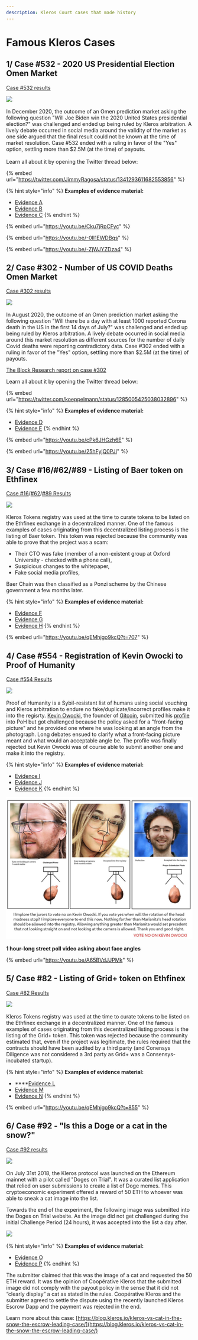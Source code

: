 ```yaml
---
description: Kleros Court cases that made history
---
```


# Famous Kleros Cases

## 1/ Case #532 - 2020 US Presidential Election Omen Market

[Case #532 results](https://klerosboard.com/#/1/cases/532)

![](<../../.gitbook/assets/image (72).png>)

In December 2020, the outcome of an Omen prediction market asking the following question "Will Joe Biden win the 2020 United States presidential election?" was challenged and ended up being ruled by Kleros arbitration. A lively debate occurred in social media around the validity of the market as one side argued that the final result could not be known at the time of market resolution. Case #532 ended with a ruling in favor of the "Yes" option, settling more than $2.5M (at the time) of payouts.\
\
Learn all about it by opening the Twitter thread below:

{% embed url="https://twitter.com/JimmyRagosa/status/1341293611682553856" %}

{% hint style="info" %}
**Examples of evidence material:**

* [Evidence A](https://ipfs.kleros.io/ipfs/QmPxshJDife5p9m9upLJER5VumMDqfTqQneSWXXrNCSmYh)
* [Evidence B](https://docs.google.com/document/d/1XTwh9iPKkAl5Sf2TcYLm1xvxAHX7yVnMgzvFpYgfSgI)
* [Evidence C](https://docs.google.com/document/d/1mFnPwHt76cFDr9kGYKdVYkh1IQXZygWpw9HtNI4hPV4/)
{% endhint %}

{% embed url="https://youtu.be/Cku7jRpCFyc" %}

{% embed url="https://youtu.be/-0Il1EWDBqs" %}

{% embed url="https://youtu.be/-ZjWJYZDza4" %}

## 2/ Case #302 - Number of US COVID Deaths Omen Market

[Case #302 results](https://klerosboard.com/#/1/cases/302)

![](<../../.gitbook/assets/image (43).png>)

In August 2020, the outcome of an Omen prediction market asking the following question "Will there be a day with at least 1000 reported Corona death in the US in the first 14 days of July?" was challenged and ended up being ruled by Kleros arbitration. A lively debate occurred in social media around this market resolution as different sources for the number of daily Covid deaths were reporting contradictory data. Case #302 ended with a ruling in favor of the "Yes" option, settling more than $2.5M (at the time) of payouts.

[The Block Research report on case #302](https://www.theblockcrypto.com/research/74440/a-dive-into-omen-kleros-and-blockchain-enabled-court-systems)

Learn all about it by opening the Twitter thread below:

{% embed url="https://twitter.com/koeppelmann/status/1285005425038032896" %}

{% hint style="info" %}
**Examples of evidence material:**

* [Evidence D](http://case302.eth.link)
* [Evidence E](https://ipfs.kleros.io/ipfs/QmUk45qhoxF1jPuoHsQDdMnQqk5S81JVFE4aEhm6PgpZGX)
{% endhint %}

{% embed url="https://youtu.be/cPk6JHGzh6E" %}

{% embed url="https://youtu.be/25hFyjQ0PJI" %}

## 3/ Case #16/#62/#89 - Listing of Baer token on Ethfinex

[Case #16](https://klerosboard.com/#/1/cases/16)/[#62](https://klerosboard.com/#/1/cases/62)/[#89 Results](https://klerosboard.com/#/1/cases/89)

![](<../../.gitbook/assets/image (46).png>)

Kleros Tokens registry was used at the time to curate tokens to be listed on the Ethfinex exchange in a decentralized manner. One of the famous examples of cases originating from this decentralized listing process is the listing of Baer token. This token was rejected because the community was able to prove that the project was a scam:

* Their CTO was fake (member of a non-existent group at Oxford University - checked with a phone call),
* Suspicious changes to the whitepaper,
* Fake social media profiles,

Baer Chain was then classified as a Ponzi scheme by the Chinese government a few months later.

{% hint style="info" %}
**Examples of evidence material:**

* [​Evidence F​](https://ipfs.kleros.io/ipfs/QmV7cM4hYrx2sdbH4mMUspBz5ACRJZ4wzU8Hrys7jZ7H1r/claim-against-brc-token-elligibility-2.pdf)
* [​Evidence G](https://ipfs.kleros.io/ipfs/QmckzrdTb2yb7o5iEJXQxnTjde2a1LAZMBZgUss9GUWeAa/claim-against-brc-token-elligibility.pdf)
* [Evidence H](https://forum.kleros.io/t/kleros-t2cr-weekly-rundown-the-case-of-the-baer-chain-ethfinex-badge-submission/212)
{% endhint %}

{% embed url="https://youtu.be/qEMhjgo9kcQ?t=707" %}

## 4/ Case #554 - Registration of Kevin Owocki to Proof of Humanity

[Case #554 Results](https://klerosboard.com/#/1/cases/554)

![](<../../.gitbook/assets/image (62).png>)

Proof of Humanity is a Sybil-resistant list of humans using social vouching and Kleros arbitration to endure no fake/duplicate/incorrect profiles make it into the regisrty. [Kevin Owocki](https://twitter.com/owocki?lang=fr), the founder of [Gitcoin](https://gitcoin.co), submitted his [profile ](https://app.proofofhumanity.id/profile/0x00de4b13153673bcae2616b67bf822500d325fc3?network=mainnet)into PoH but got challenged because the policy asked for a "front-facing picture" and he provided one where he was looking at an angle from the photograph. Long debates ensued to clarify what a front-facing picture meant and what would an acceptable angle be. The profile was finally rejected but Kevin Owocki was of course able to submit another one and make it into the registry.

{% hint style="info" %}
**Examples of evidence material:‌**

* [​Evidence I](https://ipfs.kleros.io/ipfs/QmUUgeMLZPM3d5b2tnwDG5Z7waDjmveWZVr8AVgo838Quf/evidence.jpg)
* [Evidence J](https://ipfs.kleros.io/ipfs/QmPS8yDaeDhEh2EpPJ6r3huYto3DwFEkecUvH17GhSb3UK/Rebuttals-final.pdf)
* [Evidence K](https://ipfs.kleros.io/ipfs/QmNjE2ZsL3NdbqyW6Cpgg9hvvhTNdfXeMadUgx1BQ3JvNE/EvidenceSubmissionAppeal2-Final.pdf)
{% endhint %}

![](<../../.gitbook/assets/image (56) (2) (2) (2) (2) (2) (2) (1) (1) (1) (1) (2).png>)

**1 hour-long street poll video asking about face angles**

{% embed url="https://youtu.be/A65BVdJJPMk" %}

## 5/ Case #82 - Listing of Grid+ token on Ethfinex

[Case #82 Results](https://klerosboard.com/#/1/cases/82)

![](<../../.gitbook/assets/image (55).png>)

Kleros Tokens registry was used at the time to curate tokens to be listed on the Ethfinex exchange in a decentralized manner. One of the famous examples of cases originating from this decentralized listing process is the listing of the Grid+ token. This token was rejected because the community estimated that, even if the project was legitimate, the rules required that the contracts should have been audited by a third party (and Conensys Diligence was not considered a 3rd party as Grid+ was a Consensys-incubated startup).

{% hint style="info" %}
**Examples of evidence material:**

* ****[​Evidence L](https://ipfs.kleros.io/ipfs/QmbvuyXczHVsQxAkEbx3Ec84uTF3ooHQixMAXAScLw3iWj/heliast-gridplus-challenge.pdf)
* [Evidence M](https://ipfs.kleros.io/ipfs/QmUke7s1V7pkgSCUV2nBcuwxW2jwt4LHroD2yRcNvxwyn3/gridplus-violating-4.1.pdf)
* [Evidence N](https://ipfs.kleros.io/ipfs/Qmb8g71Guw7Dj5kwRDKd6cXLaSVdFRWgg42mCagMmYHjGX/kleros-tcr-gridplus-ethfinex-compliance-badge-challenge-response.pdf)
{% endhint %}

{% embed url="https://youtu.be/qEMhjgo9kcQ?t=855" %}

## 6/ Case #92 - "Is this a Doge or a cat in the snow?"

[Case #92 results](https://klerosboard.com/#/1/cases/92)

![](<../../.gitbook/assets/image (70).png>)

On July 31st 2018, the Kleros protocol was launched on the Ethereum mainnet with a pilot called "Doges on Trial". It was a curated list application that relied on user submissions to create a list of Doge memes. This cryptoeconomic experiment offered a reward of 50 ETH to whoever was able to sneak a cat image into the list.

Towards the end of the experiment, the following image was submitted into the Doges on Trial website. As the image did not get challenged during the initial Challenge Period (24 hours), it was accepted into the list a day after.

![](<../../.gitbook/assets/image (21) (1) (1) (2) (1).png>)

{% hint style="info" %}
**Examples of evidence material:**

* [​Evidence O](https://ipfs.kleros.io/ipfs/QmXNYjTuc9XJ325qMuUjv9YQzjEvXDnU7oevR7ZbkkEMg4/Ricky's%20Case%20for%20Doges%20on%20Trial.pdf)
* [Evidence P](https://ipfs.kleros.io/ipfs/Qmf77Cmd5BVzDtosxRfCmHX46qDBNp27tAKYBNkrdFPmxX/Cat%20In%20The%20Snow%20Evidence.pdf)
{% endhint %}

The submitter claimed that this was the image of a cat and requested the 50 ETH reward. It was the opinion of Coopérative Kleros that the submitted image did not comply with the payout policy in the sense that it did not “clearly display” a cat as stated in the rules. Coopérative Kleros and the submitter agreed to settle the dispute using the recently launched Kleros Escrow Dapp and the payment was rejected in the end.

Learn more about this case: [https://blog.kleros.io/kleros-vs-cat-in-the-snow-the-escrow-leading-case/](https://blog.kleros.io/kleros-vs-cat-in-the-snow-the-escrow-leading-case/)
